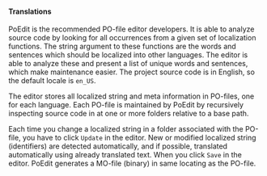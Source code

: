 #### Translations

PoEdit is the recommended PO-file editor developers. 
It is able to analyze source code by looking for all occurrences from a given set of localization functions.
The string argument to these functions are the words and sentences which should be localized into other languages.
The editor is able to analyze these and present a list of unique words and sentences, which make maintenance easier. 
The project source code is in English, so the default locale is `en_US`. 

The editor stores all localized string and meta information in PO-files, one for each language. 
Each PO-file is maintained by PoEdit by recursively inspecting source code in at one or more folders relative to a base path. 

Each time you change a localized string in a folder associated with the PO-file, you have to click `Update` in the editor. 
New or modified localized string (identifiers) are detected automatically, and if possible, translated automatically 
using already translated text. When you click `Save` in the editor. 
PoEdit generates a MO-file (binary) in same locating as the PO-file.
